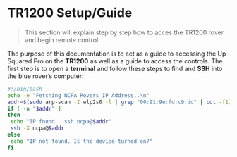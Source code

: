 # TR1200 Setup/Guide

>This section will explain step by step how to acces the TR1200 rover and begin remote control.

The purpose of this documentation is to act as a guide to accessing the Up Squared
Pro on the **TR1200** as well as a guide to access the controls. The first step is to open a **terminal**
and follow these steps to find and **SSH** into the blue rover’s computer:

```bash
#!/bin/bash
echo -e "Fetching NCPA Rovers IP Address..\n"
addr=$(sudo arp-scan -I wlp2s0 -l | grep "00:91:9e:fd:c9:dd" | cut -f1)
if [ -n "$addr" ]
then
 echo "IP found.. ssh ncpa@$addr"
 ssh -X ncpa@$addr
else
 echo "IP not found. Is the device turned on?"
fi
```

